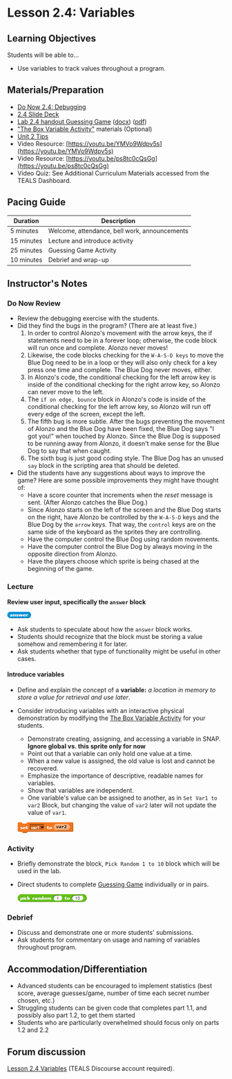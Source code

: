 # Lesson 2.4: Variables

## Learning Objectives

Students will be able to...

* Use variables to track values throughout a program.

## Materials/Preparation

* [Do Now 2.4: Debugging](do_now_24.md)
* [2.4 Slide Deck](https://github.com/TEALSK12/introduction-to-computer-science/raw/master/slidedecks/TEALS%20SNAP%202.4.pptx)
* [Lab 2.4 handout Guessing Game](lab_24.md) ([docx](https://github.com/TEALSK12/introduction-to-computer-science/raw/master/Unit%202%20Word/Lab%202.4%20Guessing%20Game.docx)) ([pdf](https://github.com/TEALSK12/introduction-to-computer-science/raw/master/Unit%202%20PDF/Lab%202.4%20Guessing%20Game.pdf))
* ["The Box Variable Activity"](https://teachinglondoncomputing.org/resources/inspiring-unplugged-classroom-activities/the-box-variable-activity/) materials (Optional)
* [Unit 2 Tips](unit_2_tips.md)
* Video Resource: [https://youtu.be/YMVo9Wdpv5s](https://youtu.be/YMVo9Wdpv5s)
* Video Resource: [https://youtu.be/ps8tc0cQsGg](https://youtu.be/ps8tc0cQsGg)
* Video Quiz: See Additional Curriculum Materials accessed from the TEALS Dashboard.

## Pacing Guide

| Duration   | Description                                   |
| ---------- | --------------------------------------------- |
| 5 minutes  | Welcome, attendance, bell work, announcements |
| 15 minutes | Lecture and introduce activity                |
| 25 minutes | Guessing Game Activity                     |
| 10 minutes | Debrief and wrap-up                           |

## Instructor's Notes

### Do Now Review

* Review the debugging exercise with the students.
* Did they find the bugs in the program? (There are at least five.)
  1. In order to control Alonzo's movement with the arrow keys, the if statements need to be in a forever loop; otherwise, the code block will run once and complete. Alonzo never moves!
  2. Likewise, the code blocks checking for the `W-A-S-D keys` to move the Blue Dog need to be in a loop or they will also only check for a key press one time and complete. The Blue Dog never moves, either.
  3. In Alonzo's code, the conditional checking for the left arrow key is inside of the conditional checking for the right arrow key, so Alonzo can never move to the left.
  4. The `if on edge, bounce` block in Alonzo's code is inside of the conditional checking for the left arrow key, so Alonzo will run off every edge of the screen, except the left.
  5. The fifth bug is more subtle. After the bugs preventing the movement of Alonzo and the Blue Dog have been fixed, the Blue Dog says "I got you!" when touched by Alonzo. Since the Blue Dog is supposed to be running away from Alonzo, it doesn't make sense for the Blue Dog to say that when caught.
  6. The sixth bug is just good coding style. The Blue Dog has an unused `say` block in the scripting area that should be deleted.
* Did the students have any suggestions about ways to improve the game? Here are some possible improvements they might have thought of:
  * Have a score counter that increments when the _reset_ message is sent. (After Alonzo catches the Blue Dog.)
  * Since Alonzo starts on the left of the screen and the Blue Dog starts on the right, have Alonzo be controlled by the `W-A-S-D` keys and the Blue Dog by the `arrow` keys. That way, the `control` keys are on the same side of the keyboard as the sprites they are controlling.
  * Have the computer control the Blue Dog using random movements.
  * Have the computer control the Blue Dog by always moving in the opposite direction from Alonzo.
  * Have the players choose which sprite is being chased at the beginning of the game.

### Lecture

**Review user input, specifically the `answer` block**

  ![Answer Block](answer.png)
  
* Ask students to speculate about how the `answer` block works.
* Students should recognize that the block must be storing a value somehow and remembering it for later.
* Ask students whether that type of functionality might be useful in other cases.

#### Introduce variables

* Define and explain the concept of a **variable:** _a location in memory to store a value for retrieval and use later_.
* Consider introducing variables with an interactive physical demonstration by modifying the [The Box Variable Activity](https://teachinglondoncomputing.org/resources/inspiring-unplugged-classroom-activities/the-box-variable-activity/) for your students.
  * Demonstrate creating, assigning, and accessing a variable in SNAP.
   **Ignore global vs. this sprite only for now**
  * Point out that a variable can only hold one value at a time.
  * When a new value is assigned, the old value is lost and cannot be recovered.
  * Emphasize the importance of descriptive, readable names for variables.
  * Show that variables are independent.
  * One variable's value can be assigned to another, as in `Set Var1 to var2` Block, but changing the value of `var2` later will not update the value of `var1`.

  ![Set Var1 to var2 Block](setVar1ToVar2.png)

### Activity

* Briefly demonstrate the  block, `Pick Random 1 to 10` block which will be used in the lab.
* Direct students to complete [Guessing Game](lab_24.md) individually or in pairs.

  ![Pick Random 1 to 10 block](random.png)

### Debrief

* Discuss and demonstrate one or more students' submissions.
* Ask students for commentary on usage and naming of variables throughout program.

## Accommodation/Differentiation

* Advanced students can be encouraged to implement statistics (best score, average guesses/game, number of time each secret number chosen, etc.)
* Struggling students can be given code that completes part 1.1, and possibly also part 1.2, to get them started
* Students who are particularly overwhelmed should focus only on parts 1.2 and 2.2

## Forum discussion

[Lesson 2.4 Variables](http://forums.tealsk12.org/c/intro-unit-2-loops/lesson-2-4-variables) (TEALS Discourse account required).
